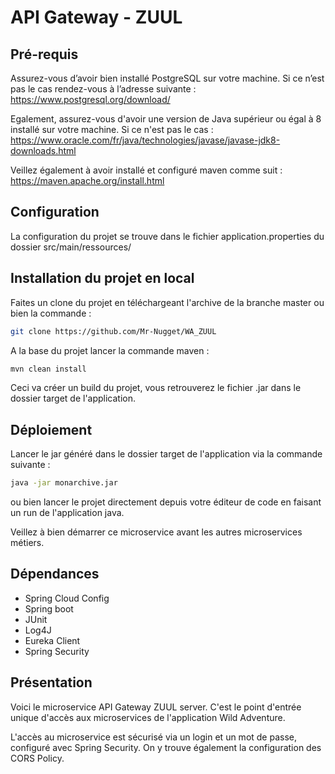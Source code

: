 # API Gateway - ZUUL

## Pré-requis

Assurez-vous d’avoir bien installé PostgreSQL sur votre machine. Si ce n’est pas
le cas rendez-vous à l’adresse suivante :
https://www.postgresql.org/download/

Egalement, assurez-vous d'avoir une version de Java supérieur ou égal à 8 installé sur votre machine.
Si ce n'est pas le cas : 
https://www.oracle.com/fr/java/technologies/javase/javase-jdk8-downloads.html

Veillez également à avoir installé et configuré maven comme suit :
https://maven.apache.org/install.html

## Configuration

La configuration du projet se trouve dans le fichier application.properties du dossier src/main/ressources/

## Installation du projet en local

Faites un clone du projet en téléchargeant l'archive de la branche master ou bien la commande :
```bash
git clone https://github.com/Mr-Nugget/WA_ZUUL
```

A la base du projet lancer la commande maven : 
```bash
mvn clean install
```
Ceci va créer un build du projet, vous retrouverez le fichier .jar dans le dossier target de l'application.


## Déploiement

Lancer le jar généré dans le dossier target de l'application via la commande suivante :
```bash
java -jar monarchive.jar
```
ou bien lancer le projet directement depuis votre éditeur de code en faisant un run de l'application java.

Veillez à bien démarrer ce microservice avant les autres microservices métiers.

## Dépendances

- Spring Cloud Config
- Spring boot
- JUnit
- Log4J
- Eureka Client
- Spring Security

## Présentation

Voici le microservice API Gateway ZUUL server. C'est le point d'entrée unique d'accès aux microservices de l'application Wild Adventure.

L'accès au microservice est sécurisé via un login et un mot de passe, configuré avec Spring Security.
On y trouve également la configuration des CORS Policy.
